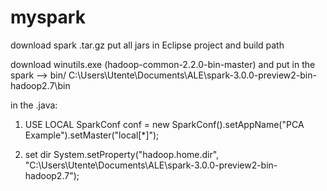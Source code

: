 # myspark

download spark .tar.gz
put all jars in Eclipse project and build path

download winutils.exe (hadoop-common-2.2.0-bin-master) and put in the  spark --> bin/
C:\Users\Utente\Documents\ALE\spark-3.0.0-preview2-bin-hadoop2.7\bin

in the .java:
1) USE LOCAL
	SparkConf conf = new SparkConf().setAppName("PCA Example").setMaster("local[*]");

2) set dir
	System.setProperty("hadoop.home.dir", "C:\\Users\\Utente\\Documents\\ALE\\spark-3.0.0-preview2-bin-hadoop2.7");
